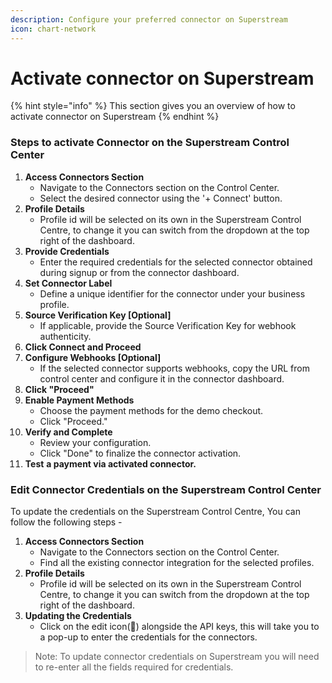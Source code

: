 ```yaml
---
description: Configure your preferred connector on Superstream
icon: chart-network
---
```


# Activate connector on Superstream

{% hint style="info" %}
This section gives you an overview of how to activate connector on Superstream
{% endhint %}

### Steps to activate Connector on the Superstream Control Center

1. **Access Connectors Section**
   * Navigate to the Connectors section on the Control Center.
   * Select the desired connector using the '+ Connect' button.
2. **Profile Details**
   * Profile id will be selected on its own in the Superstream Control Centre, to change it you can switch from the dropdown at the top right of the dashboard.
3. **Provide Credentials**
   * Enter the required credentials for the selected connector obtained during signup or from the connector dashboard.
4. **Set Connector Label**
   * Define a unique identifier for the connector under your business profile.
5. **Source Verification Key \[Optional]**
   * If applicable, provide the Source Verification Key for webhook authenticity.
6. **Click Connect and Proceed**
7. **Configure Webhooks \[Optional]**
   * If the selected connector supports webhooks, copy the URL from control center and configure it in the connector dashboard.
8. **Click "Proceed"**
9. **Enable Payment Methods**
   * Choose the payment methods for the demo checkout.
   * Click "Proceed."
10. **Verify and Complete**
    * Review your configuration.
    * Click "Done" to finalize the connector activation.
11. **Test** **a payment via activated connector.**

### Edit Connector Credentials on the Superstream Control Center

To update the credentials on the Superstream Control Centre, You can follow the following steps -&#x20;

1. **Access Connectors Section**
   * Navigate to the Connectors section on the Control Center.
   * Find all the existing connector integration for the selected profiles.
2. **Profile Details**
   * Profile id will be selected on its own in the Superstream Control Centre, to change it you can switch from the dropdown at the top right of the dashboard.
3. **Updating the Credentials**
   * Click on the edit icon(📝) alongside the API keys, this will take you to a pop-up to enter the credentials for the connectors.

> Note: To update connector credentials on Superstream you will need to re-enter all the fields required for credentials.
